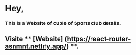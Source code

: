

# Hey, 
### This is a Website of cuple of Sports club details.
## Visite ** [Website] (https://react-router-asnmnt.netlify.app/) **.


